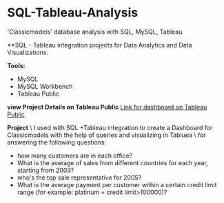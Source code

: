 # SQL-Tableau-Analysis
'Classicmodels' database analysis with SQL, MySQL, Tableau

**SQL - Tableau integration projects for Data Analytics and Data Visualizations.

**Tools:**
- MySQL
- MySQL Workbench
- Tableau Public

[](dashboard1.png)

**view Project Details on Tableau Public**
[Link for dashboard on Tableau Public](https://public.tableau.com/views/SQL_16020808667740/Dashboard1?:language=en&:display_count=y&publish=yes&:origin=viz_share_link)

**Project**
\ I used with SQL +Tableau integration to create a Dashboard for Classicmodels with the help of queries and visualizing in Tabluea
\ for answering the following questions:

- how many customers are in each office?
- What is the average of  sales from different countries for each year, starting from 2003?
- who's the top sale representative for 2005? 
- What is the average payment per customer within a certain credit limit range (for example: platinum = credit limit>100000)?
